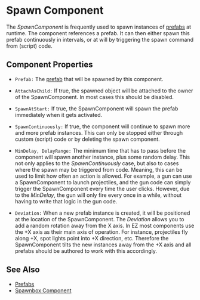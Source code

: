 # Spawn Component

The *SpawnComponent* is frequently used to spawn instances of [prefabs](../prefabs/prefabs-overview.md) at runtime. The component references a prefab. It can then either spawn this prefab continuously in intervals, or at will by triggering the spawn command from (script) code.

## Component Properties

* `Prefab:` The [prefab](../prefabs/prefabs-overview.md) that will be spawned by this component.

* `AttachAsChild:` If true, the spawned object will be attached to the owner of the SpawnComponent. In most cases this should be disabled.

* `SpawnAtStart:` If true, the SpawnComponent will spawn the prefab immediately when it gets activated.

* `SpawnContinuously:` If true, the component will continue to spawn more and more prefab instances. This can only be stopped either through custom (script) code or by deleting the spawn component.

* `MinDelay, DelayRange:` The minimum time that has to pass before the component will spawn another instance, plus some random delay. This not only applies to the *SpawnContinuously* case, but also to cases where the spawn may be triggered from code. Meaning, this can be used to limit how often an action is allowed. For example, a gun can use a SpawnComponent to launch projectiles, and the gun code can simply trigger the SpawnComponent every time the user clicks. However, due to the *MinDelay*, the gun will only fire every once in a while, without having to write that logic in the gun code.

* `Deviation:` When a new prefab instance is created, it will be positioned at the location of the SpawnComponent. The *Deviation* allows you to add a random rotation away from the X axis. In EZ most components use the +X axis as their main axis of operation. For instance, projectiles fly along +X, spot lights point into +X direction, etc. Therefore the SpawnComponent tilts the new instances away from the +X axis and all prefabs should be authored to work with this accordingly.

## See Also

* [Prefabs](../prefabs/prefabs-overview.md)
* [Spawnbox Component](spawnbox-component.md)
